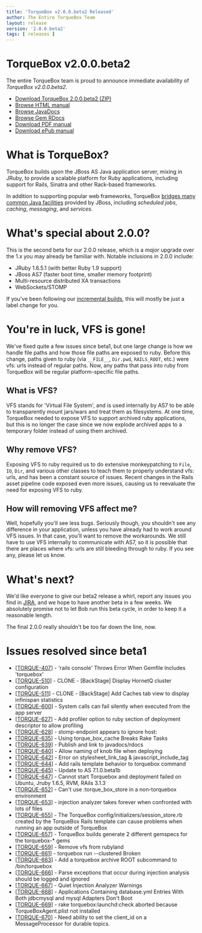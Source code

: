 ```yaml
---
title: 'TorqueBox v2.0.0.beta2 Released'
author: The Entire TorqueBox Team
layout: release
version: '2.0.0.beta2'
tags: [ releases ]
---
```


# TorqueBox v2.0.0.beta2

The entire TorqueBox team is proud to announce immediate availability
of *TorqueBox v2.0.0.beta2*.

* [Download TorqueBox 2.0.0.beta2 (ZIP)][download]
* [Browse HTML manual][htmldocs]
* [Browse JavaDocs][javadocs]
* [Browse Gem RDocs][rdocs]
* [Download PDF manual][pdfdocs]
* [Download ePub manual][epubdocs]

# What is TorqueBox?

TorqueBox builds upon the JBoss AS Java application server,
mixing in JRuby, to provide a scalable platform for Ruby applications,
including support for Rails, Sinatra and other Rack-based frameworks.

In addition to supporting popular web frameworks, TorqueBox [bridges
many common Java facilities][features] provided by JBoss, including *scheduled jobs*,
*caching*, *messaging*, and *services*.

# What's special about 2.0.0?

This is the second beta for our 2.0.0 release, which is a *major* upgrade over
the 1.x you may already be familiar with.  Notable inclusions in 2.0.0 include:

* JRuby 1.6.5.1 (with better Ruby 1.9 support)
* JBoss AS7 (faster boot time, smaller memory footprint)
* Multi-resource distributed XA transactions
* WebSockets/STOMP

If you've been following our [incremental builds], this will mostly be just a 
label change for you.

# You're in luck, VFS is gone!

We've fixed quite a few issues since beta1, but one large change is how
we handle file paths and how those file paths are exposed to ruby. Before 
this change, paths given to ruby (via `__FILE__`, `Dir.pwd`, `RAILS_ROOT`, etc.) 
were vfs: urls instead of regular paths. Now, any paths that pass into ruby 
from TorqueBox will be regular platform-specific file paths.

## What is VFS?

VFS stands for 'Virtual File System', and is used internally by AS7 to be
able to transparently mount jars/wars and treat them as filesystems. At one
time, TorqueBox needed to expose VFS to support archived ruby applications,
but this is no longer the case since we now explode archived apps to a 
temporary folder instead of using them archived.

## Why remove VFS?

Exposing VFS to ruby required us to do extensive monkeypatching to `File`, `IO`,
`Dir`, and various other classes to teach them to properly understand vfs:
urls, and has been a constant source of issues. Recent changes in the Rails
asset pipeline code exposed even more issues, causing us to reevaluate the
need for exposing VFS to ruby.

## How will removing VFS affect me?

Well, hopefully you'll see less bugs. Seriously though, you shouldn't see
any difference in your application, unless you have already had to work
around VFS issues. In that case, you'll want to remove the workarounds. We
still have to use VFS internally to communicate with AS7, so it is possible 
that there are places where vfs: urls are still bleeding through to ruby. If 
you see any, please let us know.

# What's next?

We'd like everyone to give our beta2 release a whirl, report any issues you find
in [JIRA], and we hope to have another beta in a few weeks.  We absolutely
promise not to let Bob run this beta cycle, in order to keep it a reasonable length.

The final 2.0.0 really shouldn't be too far down the line, now.

# Issues resolved since beta1

<ul>
<li>[<a href='https://issues.jboss.org/browse/TORQUE-407'>TORQUE-407</a>] -         &#39;rails console&#39; Throws Error When Gemfile Includes &#39;torquebox&#39;
</li>
<li>[<a href='https://issues.jboss.org/browse/TORQUE-510'>TORQUE-510</a>] -         CLONE - [BackStage] Display HornetQ cluster configuration
</li>
<li>[<a href='https://issues.jboss.org/browse/TORQUE-511'>TORQUE-511</a>] -         CLONE - [BackStage] Add Caches tab view to display infinispan statistics
</li>
<li>[<a href='https://issues.jboss.org/browse/TORQUE-600'>TORQUE-600</a>] -         System calls can fail silently when executed from the app server
</li>
<li>[<a href='https://issues.jboss.org/browse/TORQUE-627'>TORQUE-627</a>] -         Add profiler option to ruby section of deployment descriptor to allow profiling
</li>
<li>[<a href='https://issues.jboss.org/browse/TORQUE-628'>TORQUE-628</a>] -         stomp-endpoint appears to ignore host:
</li>
<li>[<a href='https://issues.jboss.org/browse/TORQUE-635'>TORQUE-635</a>] -         Using torque_box_cache Breaks Rake Tasks
</li>
<li>[<a href='https://issues.jboss.org/browse/TORQUE-639'>TORQUE-639</a>] -         Publish and link to javadocs/rdocs
</li>
<li>[<a href='https://issues.jboss.org/browse/TORQUE-640'>TORQUE-640</a>] -         Allow naming of knob file when deploying
</li>
<li>[<a href='https://issues.jboss.org/browse/TORQUE-642'>TORQUE-642</a>] -         Error on stylesheet_link_tag &amp; javascript_include_tag
</li>
<li>[<a href='https://issues.jboss.org/browse/TORQUE-644'>TORQUE-644</a>] -         Add rails template behavior to torquebox command
</li>
<li>[<a href='https://issues.jboss.org/browse/TORQUE-645'>TORQUE-645</a>] -         Update to AS 7.1.0.beta1b
</li>
<li>[<a href='https://issues.jboss.org/browse/TORQUE-647'>TORQUE-647</a>] -         Cannot start Torquebox and deployment failed on Ubuntu, Jruby 1.6.5, RVM, RAils 3.1.3
</li>
<li>[<a href='https://issues.jboss.org/browse/TORQUE-652'>TORQUE-652</a>] -         Can&#39;t use :torque_box_store in a non-torquebox environment
</li>
<li>[<a href='https://issues.jboss.org/browse/TORQUE-653'>TORQUE-653</a>] -         injection analyzer takes forever when confronted with lots of files
</li>
<li>[<a href='https://issues.jboss.org/browse/TORQUE-655'>TORQUE-655</a>] -         The TorqueBox config/initializers/session_store.rb created by the TorqueBox Rails template can cause problems when running an app outside of TorqueBox
</li>

<li>[<a href='https://issues.jboss.org/browse/TORQUE-657'>TORQUE-657</a>] -         TorqueBox builds generate 2 different gemspecs for the torquebox-* gems
</li>
<li>[<a href='https://issues.jboss.org/browse/TORQUE-659'>TORQUE-659</a>] -         Remove vfs from rubyland
</li>
<li>[<a href='https://issues.jboss.org/browse/TORQUE-661'>TORQUE-661</a>] -         torquebox run --clustered Broken
</li>
<li>[<a href='https://issues.jboss.org/browse/TORQUE-663'>TORQUE-663</a>] -         Add a torquebox archive ROOT subcommand to /bin/torquebox
</li>
<li>[<a href='https://issues.jboss.org/browse/TORQUE-666'>TORQUE-666</a>] -         Parse exceptions that occur during injection analysis should be logged and ignored
</li>
<li>[<a href='https://issues.jboss.org/browse/TORQUE-667'>TORQUE-667</a>] -         Quiet Injection Analyzer Warnings
</li>
<li>[<a href='https://issues.jboss.org/browse/TORQUE-668'>TORQUE-668</a>] -         Applications Containing database.yml Entries With Both jdbcmysql and mysql Adapters Don&#39;t Boot
</li>
<li>[<a href='https://issues.jboss.org/browse/TORQUE-669'>TORQUE-669</a>] -         rake torquebox:launchd:check aborted because TorqueBoxAgent.plist not installed
</li>
<li>[<a href='https://issues.jboss.org/browse/TORQUE-670'>TORQUE-670</a>] -         Need ability to set the client_id on a MessageProcessor for durable topics.
</li>
</ul>

[download]: /release/org/torquebox/torquebox-dist/2.0.0.beta2/torquebox-dist-2.0.0.beta2-bin.zip
[htmldocs]: /documentation/2.0.0.beta2/
[javadocs]: /documentation/2.0.0.beta2/javadoc/
[rdocs]: /documentation/2.0.0.beta2/yardoc/
[pdfdocs]:  /release/org/torquebox/torquebox-docs-en_US/2.0.0.beta2/torquebox-docs-en_US-2.0.0.beta2.pdf
[epubdocs]: /release/org/torquebox/torquebox-docs-en_US/2.0.0.beta2/torquebox-docs-en_US-2.0.0.beta2.epub
[features]: /features
[as7]: http://www.jboss.org/as7.html
[incremental builds]: /2x/builds/
[TORQUE-659]: https://issues.jboss.org/browse/TORQUE-659
[vfs]: http://markmail.org/thread/qblmcfcnnuk4c7ui
[JIRA]: http://issues.jboss.org/
